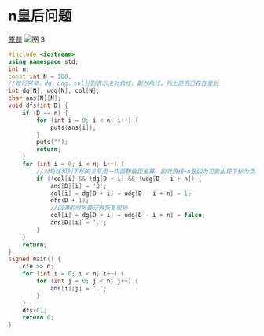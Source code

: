 # n皇后问题
[原题](https://www.acwing.com/problem/content/845/)
![图 3](../../images/78b01b6ef8b91ec22788c3f476f11436033b3ba1aa2d02a0c4ecb192ce93be0b.png)  


```cpp
#include <iostream>
using namespace std;
int n;
const int N = 100;
//按行穷举，dg，udg，col分别表示主对角线，副对角线，列上是否已存在皇后
int dg[N], udg[N], col[N];
char ans[N][N];
void dfs(int D) {
	if (D == n) {
		for (int i = 0; i < n; i++) {
			puts(ans[i]);
		}
		puts("");
		return;
	}
	for (int i = 0; i < n; i++) {
		//对角线和列下标的关系用一次函数截距推算，副对角线+n是因为可能出现下标为负的情况，所以得加上一定的偏移量
		if (!col[i] && !dg[D + i] && !udg[D - i + n]) {
			ans[D][i] = 'Q';
			col[i] = dg[D + i] = udg[D - i + n] = 1;
			dfs(D + 1);
			//回溯的时候要记得恢复现场
			col[i] = dg[D + i] = udg[D - i + n] = false;
			ans[D][i] = '.';
		}
	}
	return;
}
signed main() {
	cin >> n;
	for (int i = 0; i < n; i++) {
		for (int j = 0; j < n; j++) {
			ans[i][j] = '.';
		}
	}
	dfs(0);
	return 0;
}
```